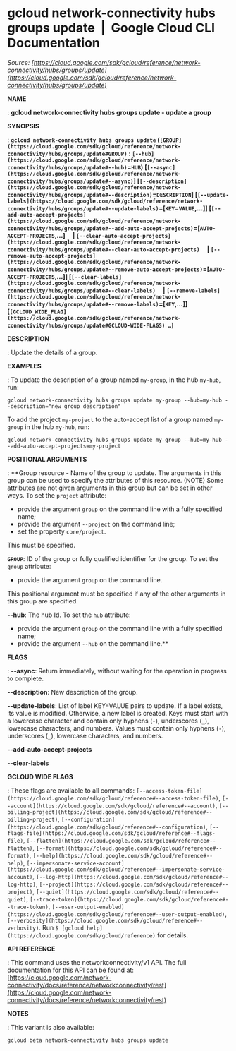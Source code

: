 # gcloud network-connectivity hubs groups update  |  Google Cloud CLI Documentation

*Source: [https://cloud.google.com/sdk/gcloud/reference/network-connectivity/hubs/groups/update](https://cloud.google.com/sdk/gcloud/reference/network-connectivity/hubs/groups/update)*

**NAME**

: **gcloud network-connectivity hubs groups update - update a group**

**SYNOPSIS**

: **`gcloud network-connectivity hubs groups update` (`[GROUP](https://cloud.google.com/sdk/gcloud/reference/network-connectivity/hubs/groups/update#GROUP)` : `[--hub](https://cloud.google.com/sdk/gcloud/reference/network-connectivity/hubs/groups/update#--hub)`=`HUB`) [`[--async](https://cloud.google.com/sdk/gcloud/reference/network-connectivity/hubs/groups/update#--async)`] [`[--description](https://cloud.google.com/sdk/gcloud/reference/network-connectivity/hubs/groups/update#--description)`=`DESCRIPTION`] [`[--update-labels](https://cloud.google.com/sdk/gcloud/reference/network-connectivity/hubs/groups/update#--update-labels)`=[`KEY`=`VALUE`,…]] [`[--add-auto-accept-projects](https://cloud.google.com/sdk/gcloud/reference/network-connectivity/hubs/groups/update#--add-auto-accept-projects)`=[`AUTO-ACCEPT-PROJECTS`,…]     | `[--clear-auto-accept-projects](https://cloud.google.com/sdk/gcloud/reference/network-connectivity/hubs/groups/update#--clear-auto-accept-projects)`     | `[--remove-auto-accept-projects](https://cloud.google.com/sdk/gcloud/reference/network-connectivity/hubs/groups/update#--remove-auto-accept-projects)`=[`AUTO-ACCEPT-PROJECTS`,…]] [`[--clear-labels](https://cloud.google.com/sdk/gcloud/reference/network-connectivity/hubs/groups/update#--clear-labels)`     | `[--remove-labels](https://cloud.google.com/sdk/gcloud/reference/network-connectivity/hubs/groups/update#--remove-labels)`=[`KEY`,…]] [`[GCLOUD_WIDE_FLAG](https://cloud.google.com/sdk/gcloud/reference/network-connectivity/hubs/groups/update#GCLOUD-WIDE-FLAGS) …`]**

**DESCRIPTION**

: Update the details of a group.

**EXAMPLES**

: To update the description of a group named
``my-group``, in the hub
``my-hub``, run:

```
gcloud network-connectivity hubs groups update my-group --hub=my-hub --description="new group description"
```

To add the project ``my-project`` to the
auto-accept list of a group named ``my-group``
in the hub ``my-hub``, run:

```
gcloud network-connectivity hubs groups update my-group --hub=my-hub --add-auto-accept-projects=my-project
```

**POSITIONAL ARGUMENTS**

: **Group resource - Name of the group to update. The arguments in this group can be
used to specify the attributes of this resource. (NOTE) Some attributes are not
given arguments in this group but can be set in other ways.
To set the `project` attribute:

- provide the argument `group` on the command line with a fully
specified name;
- provide the argument `--project` on the command line;
- set the property `core/project`.

This must be specified.

**`GROUP`**:
ID of the group or fully qualified identifier for the group.
To set the `group` attribute:

- provide the argument `group` on the command line.

This positional argument must be specified if any of the other arguments in this
group are specified.

**--hub**:
The hub Id.
To set the `hub` attribute:

- provide the argument `group` on the command line with a fully
specified name;
- provide the argument `--hub` on the command line.**

**FLAGS**

: **--async**:
Return immediately, without waiting for the operation in progress to complete.

**--description**:
New description of the group.

**--update-labels**:
List of label KEY=VALUE pairs to update. If a label exists, its value is
modified. Otherwise, a new label is created.
Keys must start with a lowercase character and contain only hyphens
(`-`), underscores (`_`), lowercase characters, and
numbers. Values must contain only hyphens (`-`), underscores
(`_`), lowercase characters, and numbers.

**--add-auto-accept-projects**

**--clear-labels**

**GCLOUD WIDE FLAGS**

: These flags are available to all commands: `[--access-token-file](https://cloud.google.com/sdk/gcloud/reference#--access-token-file)`,
`[--account](https://cloud.google.com/sdk/gcloud/reference#--account)`, `[--billing-project](https://cloud.google.com/sdk/gcloud/reference#--billing-project)`,
`[--configuration](https://cloud.google.com/sdk/gcloud/reference#--configuration)`,
`[--flags-file](https://cloud.google.com/sdk/gcloud/reference#--flags-file)`,
`[--flatten](https://cloud.google.com/sdk/gcloud/reference#--flatten)`, `[--format](https://cloud.google.com/sdk/gcloud/reference#--format)`, `[--help](https://cloud.google.com/sdk/gcloud/reference#--help)`, `[--impersonate-service-account](https://cloud.google.com/sdk/gcloud/reference#--impersonate-service-account)`,
`[--log-http](https://cloud.google.com/sdk/gcloud/reference#--log-http)`,
`[--project](https://cloud.google.com/sdk/gcloud/reference#--project)`, `[--quiet](https://cloud.google.com/sdk/gcloud/reference#--quiet)`, `[--trace-token](https://cloud.google.com/sdk/gcloud/reference#--trace-token)`, `[--user-output-enabled](https://cloud.google.com/sdk/gcloud/reference#--user-output-enabled)`,
`[--verbosity](https://cloud.google.com/sdk/gcloud/reference#--verbosity)`.
Run `$ [gcloud help](https://cloud.google.com/sdk/gcloud/reference)` for details.

**API REFERENCE**

: This command uses the networkconnectivity/v1 API. The full documentation for
this API can be found at: [https://cloud.google.com/network-connectivity/docs/reference/networkconnectivity/rest](https://cloud.google.com/network-connectivity/docs/reference/networkconnectivity/rest)

**NOTES**

: This variant is also available:

```
gcloud beta network-connectivity hubs groups update
```